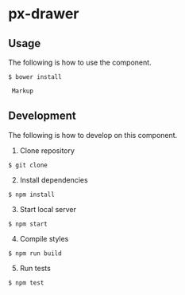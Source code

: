 # px-drawer


## Usage
The following is how to use the component.

```
$ bower install
```


```html
 Markup
```

## Development
The following is how to develop on this component.

1. Clone repository

  ```
  $ git clone
  ```

2. Install dependencies

  ```
  $ npm install
  ```

3. Start local server

  ```
  $ npm start
  ```

4. Compile styles

  ```
  $ npm run build
  ```


5. Run tests

  ```
  $ npm test
  ```
